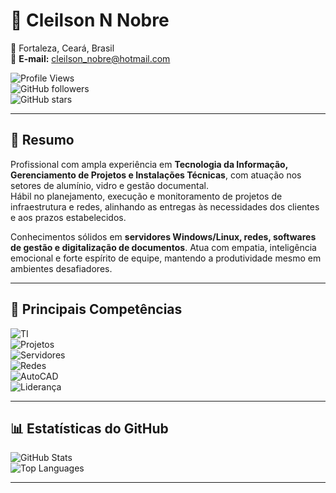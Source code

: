 # 💼 Cleilson N Nobre

📍 Fortaleza, Ceará, Brasil  
📧 **E-mail:** cleilson_nobre@hotmail.com  

![Profile Views](https://komarev.com/ghpvc/?username=cnnobre&label=Visualizações%20do%20perfil&color=blue&style=flat)  
![GitHub followers](https://img.shields.io/github/followers/cnnobre?label=Seguidores&style=flat&color=success)  
![GitHub stars](https://img.shields.io/github/stars/cnnobre?label=Stars&style=flat&color=yellow)  

---

## 📝 Resumo
Profissional com ampla experiência em **Tecnologia da Informação, Gerenciamento de Projetos e Instalações Técnicas**, com atuação nos setores de alumínio, vidro e gestão documental.  
Hábil no planejamento, execução e monitoramento de projetos de infraestrutura e redes, alinhando as entregas às necessidades dos clientes e aos prazos estabelecidos.  

Conhecimentos sólidos em **servidores Windows/Linux, redes, softwares de gestão e digitalização de documentos**. Atua com empatia, inteligência emocional e forte espírito de equipe, mantendo a produtividade mesmo em ambientes desafiadores.

---

## 🧩 Principais Competências
![TI](https://img.shields.io/badge/Administração%20de%20TI-blue)  
![Projetos](https://img.shields.io/badge/Gerenciamento%20de%20Projetos-orange)  
![Servidores](https://img.shields.io/badge/Servidores%20Windows%20e%20Linux-lightgrey)  
![Redes](https://img.shields.io/badge/Redes%20de%20Computadores-green)  
![AutoCAD](https://img.shields.io/badge/AutoCAD-red)  
![Liderança](https://img.shields.io/badge/Liderança%20e%20Treinamento-yellowgreen)

---

## 📊 Estatísticas do GitHub
![GitHub Stats](https://github-readme-stats.vercel.app/api?username=cnnobre&show_icons=true&theme=tokyonight)  
![Top Languages](https://github-readme-stats.vercel.app/api/top-langs/?username=cnnobre&layout=compact&theme=tokyonight)  

---
